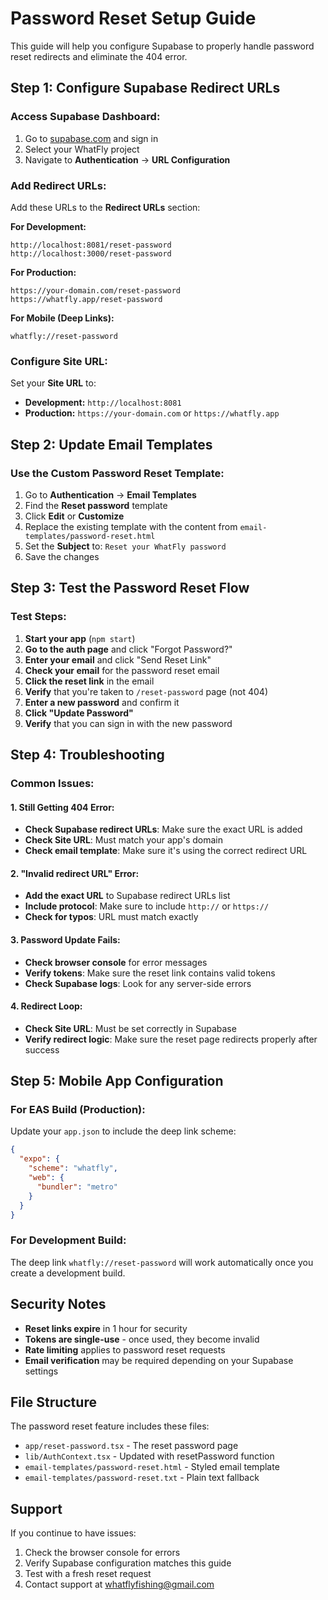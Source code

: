 # Password Reset Setup Guide

This guide will help you configure Supabase to properly handle password reset redirects and eliminate the 404 error.

## Step 1: Configure Supabase Redirect URLs

### Access Supabase Dashboard:
1. Go to [supabase.com](https://supabase.com) and sign in
2. Select your WhatFly project
3. Navigate to **Authentication** → **URL Configuration**

### Add Redirect URLs:
Add these URLs to the **Redirect URLs** section:

**For Development:**
```
http://localhost:8081/reset-password
http://localhost:3000/reset-password
```

**For Production:**
```
https://your-domain.com/reset-password
https://whatfly.app/reset-password
```

**For Mobile (Deep Links):**
```
whatfly://reset-password
```

### Configure Site URL:
Set your **Site URL** to:
- **Development:** `http://localhost:8081`
- **Production:** `https://your-domain.com` or `https://whatfly.app`

## Step 2: Update Email Templates

### Use the Custom Password Reset Template:
1. Go to **Authentication** → **Email Templates**
2. Find the **Reset password** template
3. Click **Edit** or **Customize**
4. Replace the existing template with the content from `email-templates/password-reset.html`
5. Set the **Subject** to: `Reset your WhatFly password`
6. Save the changes

## Step 3: Test the Password Reset Flow

### Test Steps:
1. **Start your app** (`npm start`)
2. **Go to the auth page** and click "Forgot Password?"
3. **Enter your email** and click "Send Reset Link"
4. **Check your email** for the password reset email
5. **Click the reset link** in the email
6. **Verify** that you're taken to `/reset-password` page (not 404)
7. **Enter a new password** and confirm it
8. **Click "Update Password"**
9. **Verify** that you can sign in with the new password

## Step 4: Troubleshooting

### Common Issues:

#### 1. Still Getting 404 Error:
- **Check Supabase redirect URLs**: Make sure the exact URL is added
- **Check Site URL**: Must match your app's domain
- **Check email template**: Make sure it's using the correct redirect URL

#### 2. "Invalid redirect URL" Error:
- **Add the exact URL** to Supabase redirect URLs list
- **Include protocol**: Make sure to include `http://` or `https://`
- **Check for typos**: URL must match exactly

#### 3. Password Update Fails:
- **Check browser console** for error messages
- **Verify tokens**: Make sure the reset link contains valid tokens
- **Check Supabase logs**: Look for any server-side errors

#### 4. Redirect Loop:
- **Check Site URL**: Must be set correctly in Supabase
- **Verify redirect logic**: Make sure the reset page redirects properly after success

## Step 5: Mobile App Configuration

### For EAS Build (Production):
Update your `app.json` to include the deep link scheme:

```json
{
  "expo": {
    "scheme": "whatfly",
    "web": {
      "bundler": "metro"
    }
  }
}
```

### For Development Build:
The deep link `whatfly://reset-password` will work automatically once you create a development build.

## Security Notes

- **Reset links expire** in 1 hour for security
- **Tokens are single-use** - once used, they become invalid
- **Rate limiting** applies to password reset requests
- **Email verification** may be required depending on your Supabase settings

## File Structure

The password reset feature includes these files:
- `app/reset-password.tsx` - The reset password page
- `lib/AuthContext.tsx` - Updated with resetPassword function
- `email-templates/password-reset.html` - Styled email template
- `email-templates/password-reset.txt` - Plain text fallback

## Support

If you continue to have issues:
1. Check the browser console for errors
2. Verify Supabase configuration matches this guide
3. Test with a fresh reset request
4. Contact support at whatflyfishing@gmail.com

